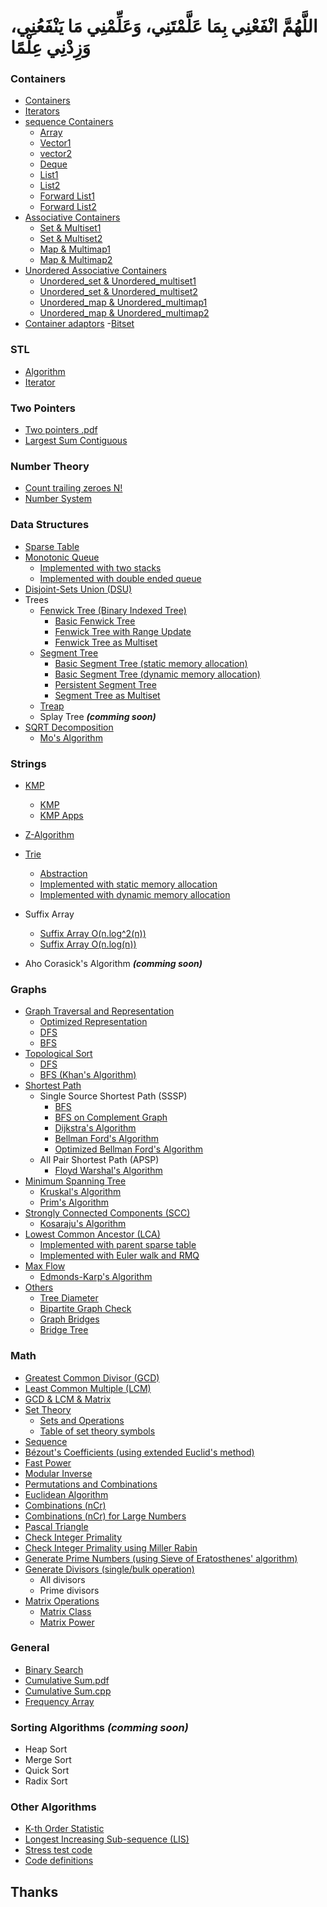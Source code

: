 # اللَّهُمَّ انْفَعْنِي بِمَا عَلَّمْتَنِي، وَعَلِّمْنِي مَا يَنْفَعُنِي، وَزِدْنِي عِلْمًا


### Containers
- [Containers](https://github.com/Khaled-M-Fawzi/MyCompetitiveProgramming/blob/master/Containers/Containers)     
- [Iterators](https://github.com/Khaled-M-Fawzi/MyCompetitiveProgramming/blob/master/Containers/B%20_%20Iterators)
- [sequence Containers](https://github.com/Khaled-M-Fawzi/MyCompetitiveProgramming/tree/master/Containers/Sequence%20Containers)
	- [Array](https://github.com/Khaled-M-Fawzi/MyCompetitiveProgramming/blob/master/Containers/Sequence%20Containers/A%20_%20Array)
	- [Vector1](https://github.com/Khaled-M-Fawzi/MyCompetitiveProgramming/blob/master/Containers/Sequence%20Containers/B1%20_%20Vector)
	- [vector2](https://github.com/Khaled-M-Fawzi/MyCompetitiveProgramming/blob/master/Containers/Sequence%20Containers/B2%20_%20vector)
	- [Deque](https://github.com/Khaled-M-Fawzi/MyCompetitiveProgramming/blob/master/Containers/Sequence%20Containers/C%20_%20Deque)
	- [List1](https://github.com/Khaled-M-Fawzi/MyCompetitiveProgramming/blob/master/Containers/Sequence%20Containers/D1%20_%20List)
	- [List2](https://github.com/Khaled-M-Fawzi/MyCompetitiveProgramming/blob/master/Containers/Sequence%20Containers/D2%20_%20List)
	- [Forward List1](https://github.com/Khaled-M-Fawzi/MyCompetitiveProgramming/blob/master/Containers/Sequence%20Containers/E1%20_%20Forward%20List)
	- [Forward List2](https://github.com/Khaled-M-Fawzi/MyCompetitiveProgramming/blob/master/Containers/Sequence%20Containers/E2%20_%20Forward%20List)
- [Associative Containers](https://github.com/Khaled-M-Fawzi/MyCompetitiveProgramming/tree/master/Containers/Associative%20Containers)
	- [Set & Multiset1](https://github.com/Khaled-M-Fawzi/MyCompetitiveProgramming/blob/master/Containers/Associative%20Containers/A1%20_%20Set%20%26%20Multiset)
	- [Set & Multiset2](https://github.com/Khaled-M-Fawzi/MyCompetitiveProgramming/blob/master/Containers/Associative%20Containers/A2%20_%20Set%20%26%20Multiset)
	- [Map & Multimap1](https://github.com/Khaled-M-Fawzi/MyCompetitiveProgramming/blob/master/Containers/Associative%20Containers/B1%20_%20Map%20%26%20Multimap)
	- [Map & Multimap2](https://github.com/Khaled-M-Fawzi/MyCompetitiveProgramming/blob/master/Containers/Associative%20Containers/B2%20_%20Map%20%26%20Multimap)
- [Unordered Associative Containers](https://github.com/Khaled-M-Fawzi/MyCompetitiveProgramming/tree/master/Containers/Unordered%20Associative%20Containers)
	- [Unordered_set & Unordered_multiset1](https://github.com/Khaled-M-Fawzi/MyCompetitiveProgramming/blob/master/Containers/Unordered%20Associative%20Containers/A1%20_%20Unordered_set%20%26%20Unordered_multiset)
	- [Unordered_set & Unordered_multiset2](https://github.com/Khaled-M-Fawzi/MyCompetitiveProgramming/blob/master/Containers/Unordered%20Associative%20Containers/A2%20_%20Unordered_set%20%26%20Unordered_multiset)
	- [Unordered_map & Unordered_multimap1](https://github.com/Khaled-M-Fawzi/MyCompetitiveProgramming/blob/master/Containers/Unordered%20Associative%20Containers/B1%20_%20Unordered_map%20%26%20Unordered_multimap)
	- [Unordered_map & Unordered_multimap2](https://github.com/Khaled-M-Fawzi/MyCompetitiveProgramming/blob/master/Containers/Unordered%20Associative%20Containers/B2%20_%20Unordered_map%20%26%20Unordered_multimap)
- [Container adaptors](https://github.com/Khaled-M-Fawzi/MyCompetitiveProgramming/blob/master/Containers/Container%20adaptors)
-[Bitset](https://github.com/Khaled-M-Fawzi/MyCompetitiveProgramming/blob/master/Containers/Bitset)

### STL
- [Algorithm](https://github.com/Khaled-M-Fawzi/MyCompetitiveProgramming/tree/master/STL/Algorithm)
- [Iterator](https://github.com/Khaled-M-Fawzi/MyCompetitiveProgramming/tree/master/STL/Iterator)

### Two Pointers
- [Two pointers .pdf](https://github.com/Khaled-M-Fawzi/MyCompetitiveProgramming/blob/master/Two%20Pointers/Two%20pointers%20.pdf)
- [Largest Sum Contiguous](https://github.com/Khaled-M-Fawzi/MyCompetitiveProgramming/blob/master/Two%20Pointers/Largest%20Sum%20Contiguous)

### Number Theory
- [Count trailing zeroes N!](https://github.com/Khaled-M-Fawzi/MyCompetitiveProgramming/tree/master/Number%20Theory/Count%20trailing%20zeroes%20N!)
- [Number System](https://github.com/Khaled-M-Fawzi/MyCompetitiveProgramming/blob/master/Number%20Theory/Number%20System)

### Data Structures
- [Sparse Table](https://github.com/OmarBazaraa/Competitive-Programming/tree/master/src/data_structures/sparse_table)
- [Monotonic Queue](https://github.com/OmarBazaraa/Competitive-Programming/tree/master/src/data_structures/monotonic_queue)
	- [Implemented with two stacks](https://github.com/OmarBazaraa/Competitive-Programming/blob/master/src/data_structures/monotonic_queue/monotonic_queue_using_stacks.cpp)
	- [Implemented with double ended queue](https://github.com/OmarBazaraa/Competitive-Programming/blob/master/src/data_structures/monotonic_queue/monotonic_queue.cpp)
- [Disjoint-Sets Union (DSU)](https://github.com/OmarBazaraa/Competitive-Programming/tree/master/src/data_structures/disjoint_sets_union)
- Trees
	- [Fenwick Tree (Binary Indexed Tree)](https://github.com/OmarBazaraa/Competitive-Programming/tree/master/src/data_structures/fenwick_tree)
		- [Basic Fenwick Tree](https://github.com/OmarBazaraa/Competitive-Programming/blob/master/src/data_structures/fenwick_tree/fenwick_tree.cpp)
		- [Fenwick Tree with Range Update](https://github.com/OmarBazaraa/Competitive-Programming/blob/master/src/data_structures/fenwick_tree/fenwick_tree_range.cpp)
		- [Fenwick Tree as Multiset](https://github.com/OmarBazaraa/Competitive-Programming/blob/master/src/data_structures/fenwick_tree/fenwick_tree_multiset.cpp)
	- [Segment Tree](https://github.com/OmarBazaraa/Competitive-Programming/tree/master/src/data_structures/segment_tree)
		- [Basic Segment Tree (static memory allocation)](https://github.com/OmarBazaraa/Competitive-Programming/blob/master/src/data_structures/segment_tree/segment_tree_static.cpp)
		- [Basic Segment Tree (dynamic memory allocation)](https://github.com/OmarBazaraa/Competitive-Programming/blob/master/src/data_structures/segment_tree/segment_tree_dynamic.cpp)
		- [Persistent Segment Tree](https://github.com/OmarBazaraa/Competitive-Programming/blob/master/src/data_structures/segment_tree/persistent_segment_tree.cpp)
		- [Segment Tree as Multiset](https://github.com/OmarBazaraa/Competitive-Programming/blob/master/src/data_structures/segment_tree/segment_tree_multiset.cpp)
	- [Treap](https://github.com/OmarBazaraa/Competitive-Programming/tree/master/src/data_structures/treap)
	- Splay Tree **<i>(comming soon)</i>**
- [SQRT Decomposition](https://github.com/OmarBazaraa/Competitive-Programming/tree/master/src/data_structures/sqrt_decomposition)
	- [Mo's Algorithm](https://github.com/OmarBazaraa/Competitive-Programming/blob/master/src/data_structures/sqrt_decomposition/mo_algorithm.cpp)

### Strings
- [KMP](https://github.com/Khaled-M-Fawzi/MyCompetitiveProgramming/tree/master/String/KMP)
	- [KMP](https://github.com/Khaled-M-Fawzi/MyCompetitiveProgramming/blob/master/String/KMP/KMP.pdf)
	- [KMP Apps](https://github.com/Khaled-M-Fawzi/MyCompetitiveProgramming/blob/master/String/KMP/KMP%20Apps.pdf)
- [Z-Algorithm](https://github.com/OmarBazaraa/Competitive-Programming/tree/master/src/strings/z_algorithm)
- [Trie](https://github.com/Khaled-M-Fawzi/MyCompetitiveProgramming/tree/master/String/Trie)
	- [Abstraction](https://github.com/Khaled-M-Fawzi/MyCompetitiveProgramming/blob/master/String/Trie/Abstraction.pdf)
	- [Implemented with static memory allocation](https://github.com/Khaled-M-Fawzi/MyCompetitiveProgramming/blob/master/String/Trie/Trie_Static.cpp)
	- [Implemented with dynamic memory allocation](https://github.com/Khaled-M-Fawzi/MyCompetitiveProgramming/blob/master/String/Trie/Trie_dynamic.cpp)
	
- Suffix Array
	- [Suffix Array O(n.log^2(n))](https://github.com/OmarBazaraa/Competitive-Programming/blob/master/src/strings/suffix_array/suffix_array_slow.cpp)
	- [Suffix Array O(n.log(n))](https://github.com/OmarBazaraa/Competitive-Programming/blob/master/src/strings/suffix_array/suffix_array.cpp)
- Aho Corasick's Algorithm **<i>(comming soon)</i>**

### Graphs
- [Graph Traversal and Representation](https://github.com/OmarBazaraa/Competitive-Programming/tree/master/src/graphs/traversal)
	- [Optimized Representation](https://github.com/OmarBazaraa/Competitive-Programming/blob/master/src/graphs/traversal/graph_traversal_static.cpp)
	- [DFS](https://github.com/OmarBazaraa/Competitive-Programming/blob/master/src/graphs/traversal/graph_traversal.cpp#L14)
	- [BFS](https://github.com/OmarBazaraa/Competitive-Programming/blob/master/src/graphs/traversal/graph_traversal.cpp#L25)
- [Topological Sort](https://github.com/OmarBazaraa/Competitive-Programming/tree/master/src/graphs/traversal)
	- [DFS](https://github.com/OmarBazaraa/Competitive-Programming/blob/master/src/graphs/traversal/graph_traversal.cpp#L43)
	- [BFS (Khan's Algorithm)](https://github.com/OmarBazaraa/Competitive-Programming/blob/master/src/graphs/traversal/graph_traversal.cpp#L59)
- [Shortest Path](https://github.com/OmarBazaraa/Competitive-Programming/tree/master/src/graphs/shortest_path)
	- Single Source Shortest Path (SSSP)
		- [BFS](https://github.com/OmarBazaraa/Competitive-Programming/blob/master/src/graphs/shortest_path/bfs.cpp)
		- [BFS on Complement Graph](https://github.com/OmarBazaraa/Competitive-Programming/blob/master/src/graphs/shortest_path/bfs_complement_graph.cpp)
		- [Dijkstra's Algorithm](https://github.com/OmarBazaraa/Competitive-Programming/blob/master/src/graphs/shortest_path/dijkstra.cpp)
		- [Bellman Ford's Algorithm](https://github.com/OmarBazaraa/Competitive-Programming/blob/master/src/graphs/shortest_path/bellman_ford.cpp)
		- [Optimized Bellman Ford's Algorithm](https://github.com/OmarBazaraa/Competitive-Programming/blob/master/src/graphs/shortest_path/bellman_ford_optimized.cpp)
	- All Pair Shortest Path (APSP)
		- [Floyd Warshal's Algorithm](https://github.com/OmarBazaraa/Competitive-Programming/blob/master/src/graphs/shortest_path/floyd_warshal.cpp)
- [Minimum Spanning Tree](https://github.com/OmarBazaraa/Competitive-Programming/tree/master/src/graphs/minimum_spanning_tree)
	- [Kruskal's Algorithm](https://github.com/OmarBazaraa/Competitive-Programming/blob/master/src/graphs/minimum_spanning_tree/kruskal.cpp)
	- [Prim's Algorithm](https://github.com/OmarBazaraa/Competitive-Programming/blob/master/src/graphs/minimum_spanning_tree/prim.cpp)
- [Strongly Connected Components (SCC)](https://github.com/OmarBazaraa/Competitive-Programming/tree/master/src/graphs/strongly_connected_components)
	- [Kosaraju's Algorithm](https://github.com/OmarBazaraa/Competitive-Programming/blob/master/src/graphs/strongly_connected_components/kosaraju.cpp)
- [Lowest Common Ancestor (LCA)](https://github.com/OmarBazaraa/Competitive-Programming/tree/master/src/graphs/lowest_common_ancestor)
	- [Implemented with parent sparse table](https://github.com/OmarBazaraa/Competitive-Programming/blob/master/src/graphs/lowest_common_ancestor/LCA.cpp)
	- [Implemented with Euler walk and RMQ](https://github.com/OmarBazaraa/Competitive-Programming/blob/master/src/graphs/lowest_common_ancestor/LCA_Euler.cpp)
- [Max Flow](https://github.com/OmarBazaraa/Competitive-Programming/tree/master/src/graphs/max_flow)
	- [Edmonds-Karp's Algorithm](https://github.com/OmarBazaraa/Competitive-Programming/blob/master/src/graphs/max_flow/edmonds_karp.cpp)
- [Others](https://github.com/OmarBazaraa/Competitive-Programming/tree/master/src/graphs/others)
	- [Tree Diameter](https://github.com/OmarBazaraa/Competitive-Programming/blob/master/src/graphs/others/tree_diameter.cpp)
	- [Bipartite Graph Check](https://github.com/OmarBazaraa/Competitive-Programming/blob/master/src/graphs/others/bipartite_graph.cpp)
	- [Graph Bridges](https://github.com/OmarBazaraa/Competitive-Programming/blob/master/src/graphs/others/graph_bridges.cpp)
	- [Bridge Tree](https://github.com/OmarBazaraa/Competitive-Programming/blob/master/src/graphs/others/bridge_tree.cpp)

### Math
- [Greatest Common Divisor (GCD)](https://github.com/Khaled-M-Fawzi/MyCompetitiveProgramming/blob/master/Math/Greatest%20Common%20Divisor.cpp)
- [Least Common Multiple (LCM)](https://github.com/Khaled-M-Fawzi/MyCompetitiveProgramming/blob/master/Math/Least%20Common%20Multiple.cpp)
- [GCD & LCM & Matrix](https://github.com/Khaled-M-Fawzi/MyCompetitiveProgramming/blob/master/Math/GCD%20%26%20LCM%20%26%20Matrix.pdf)
- [Set Theory](https://github.com/Khaled-M-Fawzi/MyCompetitiveProgramming/tree/master/Math/Set%20Theory)
	- [Sets and Operations](https://github.com/Khaled-M-Fawzi/MyCompetitiveProgramming/blob/master/Math/Set%20Theory/Sets%20and%20Operations)
	- [Table of set theory symbols](https://github.com/Khaled-M-Fawzi/MyCompetitiveProgramming/tree/master/Math/Set%20Theory/Table%20of%20set%20theory%20symbols)
- [Sequence](https://github.com/Khaled-M-Fawzi/MyCompetitiveProgramming/blob/master/Math/Sequence)
- [Bézout's Coefficients (using extended Euclid's method)](https://github.com/OmarBazaraa/Competitive-Programming/blob/master/src/math/math.cpp#L44)
- [Fast Power](https://github.com/OmarBazaraa/Competitive-Programming/blob/master/src/math/math.cpp#L69)
- [Modular Inverse](https://github.com/OmarBazaraa/Competitive-Programming/blob/master/src/math/math.cpp#L97)
- [Permutations and Combinations](https://github.com/Khaled-M-Fawzi/MyCompetitiveProgramming/blob/master/Math/Permutations%20and%20Combinations)
- [Euclidean Algorithm](https://github.com/Khaled-M-Fawzi/MyCompetitiveProgramming/blob/master/Math/Euclidean%20Algorithm)
- [Combinations (nCr)](https://github.com/OmarBazaraa/Competitive-Programming/blob/master/src/math/math.cpp#L117)
- [Combinations (nCr) for Large Numbers](https://github.com/OmarBazaraa/Competitive-Programming/blob/master/src/math/math.cpp#L139)
- [Pascal Triangle](https://github.com/OmarBazaraa/Competitive-Programming/blob/master/src/math/math.cpp#L176)
- [Check Integer Primality](https://github.com/Khaled-M-Fawzi/MyCompetitiveProgramming/blob/master/Math/Check%20Integer%20Primality.cpp)
- [Check Integer Primality using Miller Rabin](https://github.com/OmarBazaraa/Competitive-Programming/blob/master/src/math/math.cpp#L219)
- [Generate Prime Numbers (using Sieve of Eratosthenes' algorithm)](https://github.com/OmarBazaraa/Competitive-Programming/blob/master/src/math/math.cpp#L290)
- [Generate Divisors (single/bulk operation)](https://github.com/OmarBazaraa/Competitive-Programming/blob/master/src/math/math.cpp#L315)
	- All divisors
	- Prime divisors
- [Matrix Operations](https://github.com/OmarBazaraa/Competitive-Programming/tree/master/src/math)
	- [Matrix Class](https://github.com/OmarBazaraa/Competitive-Programming/blob/master/src/math/matrix.cpp)
	- [Matrix Power](https://github.com/OmarBazaraa/Competitive-Programming/blob/master/src/math/matrix_minified.cpp)
	
### General
- [Binary Search](https://github.com/Khaled-M-Fawzi/MyCompetitiveProgramming/blob/master/General/Binary%20Search.cpp)
- [Cumulative Sum.pdf](https://github.com/Khaled-M-Fawzi/MyCompetitiveProgramming/blob/master/General/Cumulative%20Sum.pdf)
- [Cumulative Sum.cpp](https://github.com/Khaled-M-Fawzi/MyCompetitiveProgramming/blob/master/General/Cumulative%20Sum.cpp)
- [Frequency Array](https://github.com/Khaled-M-Fawzi/MyCompetitiveProgramming/blob/master/General/Frequency%20Array)

### Sorting Algorithms **<i>(comming soon)</i>**
- Heap Sort
- Merge Sort
- Quick Sort
- Radix Sort

### Other Algorithms
- [K-th Order Statistic](https://github.com/OmarBazaraa/Competitive-Programming/blob/master/src/others/kth_order_statistic.cpp)
- [Longest Increasing Sub-sequence (LIS)](https://github.com/OmarBazaraa/Competitive-Programming/blob/master/src/others/others.cpp)
- [Stress test code](https://github.com/OmarBazaraa/Competitive-Programming/blob/master/src/others/stress.cpp)
- [Code definitions](https://github.com/OmarBazaraa/Competitive-Programming/blob/master/src/others/others.cpp)

## Thanks
